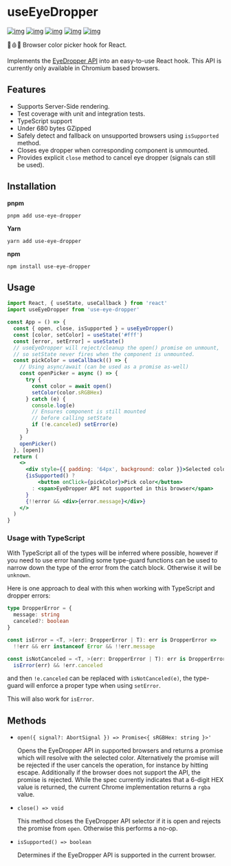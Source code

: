 
# useEyeDropper

[![img](https://github.com/woofers/use-eye-dropper/actions/workflows/workflow.yml/badge.svg)](https://github.com/woofers/use-eye-dropper/actions) [![img](https://badge.fury.io/js/use-eye-dropper.svg)](https://www.npmjs.com/package/use-eye-dropper) [![img](https://img.shields.io/npm/dt/use-eye-dropper.svg)](https://www.npmjs.com/package/use-eye-dropper) [![img](https://badgen.net/bundlephobia/minzip/use-eye-dropper)](https://bundlephobia.com/result?p=use-eye-dropper) [![img](https://img.shields.io/npm/l/use-eye-dropper.svg)](https://github.com/woofers/use-eye-dropper/blob/main/LICENSE)

👀🩸🧫 Browser color picker hook for React.

Implements the [EyeDropper API](https://github.com/WICG/eyedropper-api)
into an easy-to-use React hook.  This API is currently only available in Chromium based browsers.

## Features

- Supports Server-Side rendering.
- Test coverage with unit and integration tests.
- TypeScript support
- Under 680 bytes GZipped
- Safely detect and fallback on unsupported browsers using `isSupported` method.
- Closes eye dropper when corresponding component is unmounted.
- Provides explicit `close` method to cancel eye dropper (signals can still be used).



## Installation

**pnpm**

```pnpm
pnpm add use-eye-dropper
```

**Yarn**

```yarn
yarn add use-eye-dropper
```

**npm**

```npm
npm install use-eye-dropper
```

## Usage

```jsx
import React, { useState, useCallback } from 'react'
import useEyeDropper from 'use-eye-dropper'

const App = () => {
  const { open, close, isSupported } = useEyeDropper()
  const [color, setColor] = useState('#fff')
  const [error, setError] = useState()
  // useEyeDropper will reject/cleanup the open() promise on unmount,
  // so setState never fires when the component is unmounted.
  const pickColor = useCallback(() => {
    // Using async/await (can be used as a promise as-well)
    const openPicker = async () => {
      try {
        const color = await open()
        setColor(color.sRGBHex)
      } catch (e) {
        console.log(e)
        // Ensures component is still mounted
        // before calling setState
        if (!e.canceled) setError(e)
      }
    }
    openPicker()
  }, [open])
  return (
    <>
      <div style={{ padding: '64px', background: color }}>Selected color</div>
      {isSupported() ?
          <button onClick={pickColor}>Pick color</button>
        : <span>EyeDropper API not supported in this browser</span>
      }
      {!!error && <div>{error.message}</div>}
    </>
  )
}
```

### Usage with TypeScript

With TypeScript all of the types will be inferred where possible, however if you need to use error
handling some type-guard functions can be used to narrow down the type of the
error from the catch block.  Otherwise it will be `unknown`.

Here is one approach to deal
with this when working with TypeScript and dropper errors:

```ts
type DropperError = { 
  message: string
  canceled?: boolean
}

const isError = <T, >(err: DropperError | T): err is DropperError => 
  !!err && err instanceof Error && !!err.message

const isNotCanceled = <T, >(err: DropperError | T): err is DropperError =>
  isError(err) && !err.canceled
```

and then `!e.canceled` can be replaced with `isNotCanceled(e)`, the type-guard will enforce a proper type when using `setError`.

This will also work for `isError`.

## Methods

- `open({ signal?: AbortSignal }) => Promise<{ sRGBHex: string }>'`

  Opens the EyeDropper API in supported browsers and returns a
  promise which will resolve with the selected color.  Alternatively the promise will be rejected if
  the user cancels the operation, for instance by hitting escape.
  Additionally if the browser does not support the API, the
  promise is rejected. While the spec currently indicates that a
  6-digit HEX value is returned, the current Chrome implementation
  returns a `rgba` value.

- `close() => void`

  This method closes the EyeDropper API selector if it is open and
  rejects the promise from `open`. Otherwise this
  performs a no-op.

- `isSupported() => boolean`

  Determines if the EyeDropper API is supported in the current browser.
